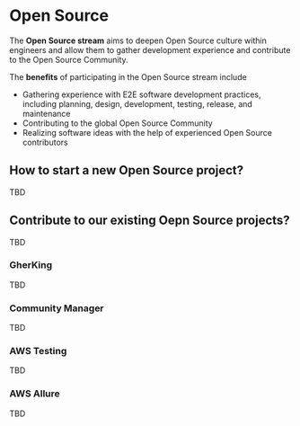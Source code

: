 # Open Source

The **Open Source stream** aims to deepen Open Source culture within engineers and allow them to gather development experience and contribute to the Open Source Community.

The **benefits** of participating in the Open Source stream include
* Gathering experience with E2E software development practices, including planning, design, development, testing, release, and maintenance
* Contributing to the global Open Source Community
* Realizing software ideas with the help of experienced Open Source contributors

## How to start a new Open Source project?

TBD

## Contribute to our existing Oepn Source projects?

TBD

### GherKing

TBD

### Community Manager

TBD

### AWS Testing

TBD

### AWS Allure

TBD

